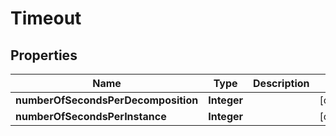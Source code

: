 

# Timeout



## Properties

| Name | Type | Description | Notes |
|------------ | ------------- | ------------- | -------------|
|**numberOfSecondsPerDecomposition** | **Integer** |  |  [optional] |
|**numberOfSecondsPerInstance** | **Integer** |  |  [optional] |



